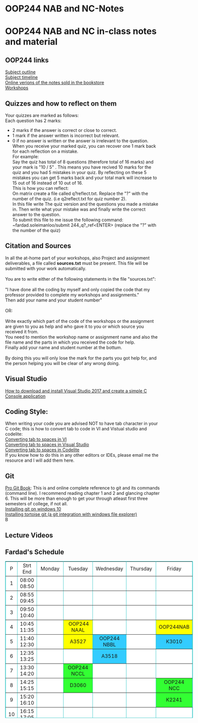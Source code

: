 # OOP244 NAB and NC-Notes
# OOP244 NAB and NC in-class notes and material 

## OOP244 links 
[Subject outline](https://ict.senecacollege.ca/course/oop244)<br />
[Subject timeline](https://scs.senecac.on.ca/~oop244/pages/timeline.html)<br />
[Online verions of the notes sold in the bookstore](https://scs.senecac.on.ca/~oop244/pages/content/index.html)<br />
[Workshops](https://github.com/Seneca-244200/OOP-Workshops)<br />
## Quizzes and how to reflect on them 
Your quizzes are marked as follows:<br />
Each question has 2 marks:<br />
- 2 marks if the answer is correct or close to correct.<br /> 
- 1 mark if the answer written is incorrect but relevant. <br />
- 0 if  no answer is written or the answer is irrelevant to the question.<br />
When you receive your marked quiz, you can recover one 1 mark back for each reflection on a mistake.<br /> 
For example: <br />
Say the quiz has total of 8 questions (therefore total of 16 marks) and your mark is "10 / 5" . This means you have recived 10 marks for the quiz and you had 5 mistakes in your quiz. By reflecting on these 5 mistakes you can get 5 marks back and your total mark will increase to 15 out of 16 instead of 10 out of 16.<br /> 
This is how you can reflect:<br /> 
On matrix create a file called q?reflect.txt. Replace the "?" with the number of the quiz. (i.e q2reflect.txt for quiz number 2).<br />
In this file write The quiz version and the questions you made a mistake in. Then write what your mistake was and finally write the correct answer to the question.<br />
To submit this file to me issue the following command:<br />
~fardad.soleimanloo/submit 244_q?_ref&lt;ENTER&gt; (replace the "?" with the number of the quiz)<br />

## Citation and Sources 
In all the at-home part of your workshops, also Project and assignment deliverables, a file called **sources.txt** must be present. This file will be submitted with your work automatically.<br />   
You are to write either of the following statements in the file "sources.txt":<br /><br />
"I have done all the coding by myself and only copied the code that my professor provided to complete my workshops and assignments."<br />
Then add your name and your student number"<br /><br />
OR:<br /><br />
Write exactly which part of the code of the workshops or the assignment are given to you as help and who gave it to you or which source you received it from. <br />
You need to mention the workshop name or assignment name and also the file name and the parts in which you received the code for help.<br />
Finally add your name and student number at the bottum.<br /><br />
By doing this you will only lose the mark for the parts you got help for, and the person helping you will be clear of any wrong doing. 

## Visual Studio
[How to download and install Visual Studio 2017 and create a simple C Console application](https://www.youtube.com/watch?v=rdtPA3mCsuk)<br />
## Coding Style:
When writing your code you are advised NOT to have tab character in your C code; this is how to convert tab to code in VI and Vistual studio and codelite: <br />
[Converting tab to spaces in VI](http://vim.wikia.com/wiki/Converting_tabs_to_spaces) <br />
[Converting tab to spaces in Visual Studio](https://www.youtube.com/watch?v=oW4viEA72UI)<br />
[Converting tab to spaces in Codelite](https://www.youtube.com/watch?v=XQMPJpA8fJI&t)<br />
If you know how to do this in any other editors or IDEs, please email me the resource and I will add them here.

## Git
[Pro Git Book](https://git-scm.com/book): This is and online complete reference to git and its commands (command line). I recommend reading chapter 1 and 2 and glancing chapter 6. This will be more than enough to get your through atleast first three semesters of college, if not all. <br />
[Installing git on windows 10](https://www.youtube.com/watch?v=PXQif4EZd3Y)  <br />
[Installing tortoise git (a git integration with windows file explorer)](https://www.youtube.com/watch?v=pttIoMyyMaM) <br />
B
## Lecture Videos


## Fardad's Schedule
<table style="background-color: White; width: 608px; height: 506px;"
bordercolorlight="#72D8D8" bordercolordark="#2D9F9F" border="1"
bordercolor="#38c7c7" cellpadding="0" cellspacing="0">
<tbody>
<tr>
<td align="center" valign="middle" width="18">P</td>
<td align="center" valign="middle" width="45">Strt<br>
End</td>
<td align="center" valign="middle" width="101">Monday</td>
<td align="center" valign="middle" width="109">Tuesday</td>
<td align="center" valign="middle" width="102">Wednesday</td>
<td align="center" valign="middle" width="109">Thursday</td>
<td align="center" valign="middle" width="108">Friday</td>
</tr>
<tr>
<td align="center" valign="middle" width="18">1</td>
<td align="center" valign="middle" width="45">08:00<br>
08:50</td>
<td style="background-color: white;" align="center"
bgcolor="White" width="101">&nbsp;</td>
<td style="background-color: white;" align="center"
bgcolor="#ffffff">&nbsp;</td>
<td style="background-color: white;" align="center"
bgcolor="#ffffff" width="102">&nbsp;</td>
<td style="background-color: white;" align="center"
bgcolor="#ffffff">&nbsp;</td>
<td style="background-color: white;" align="center"
bgcolor="#ffffff" width="108">&nbsp;</td>
</tr>
<tr>
<td align="center" valign="middle" width="18">2</td>
<td align="center" valign="middle" width="45">08:55<br>
09:45</td>
<td style="background-color: white;" align="center"
bgcolor="#ffffff" width="101">&nbsp;</td>
<td style="background-color: white;" align="center"
bgcolor="#ffffff">&nbsp;</td>
<td style="background-color: white;" align="center"
bgcolor="#ffffff" width="102">&nbsp;</td>
<td style="background-color: white;" align="center"
bgcolor="#ffffff">&nbsp;</td>
<td style="background-color: white;" align="center"
bgcolor="#ffffff">&nbsp;</td>
</tr>
<tr>
<td align="center" valign="middle" width="18">3</td>
<td align="center" valign="middle" width="45">09:50<br>
10:40</td>
<td style="background-color: white;" align="center"
bgcolor="#33ff33">&nbsp;</td>
<td style="background-color: white;" align="center"
bgcolor="#ffffff" width="109">&nbsp;</td>
<td style="width: 102px; text-align: center;"><br>
</td>
<td style="background-color: white;" align="center">&nbsp;</td>
<td align="center"><br>
</td>
</tr>
<tr>
<td align="center" height="38" valign="middle" width="18">4</td>
<td align="center" height="38" valign="middle" width="45">10:45<br>
11:35</td>
<td style="background-color: white;" align="center"
bgcolor="#33ff33">&nbsp;</td>
<td
style="width: 109px; vertical-align: middle; text-align: center; background-color: yellow;">&nbsp;OOP244
NAAL<br>
</td>
<td style="width: 102px; text-align: center;"><br>
</td>
<td style="background-color: white;" align="center">&nbsp;</td>
<td style="text-align: center; background-color: yellow;">OOP244NAB<br>
</td>
</tr>
<tr>
<td align="center" valign="middle" width="18">5</td>
<td align="center" valign="middle" width="45">11:40<br>
12:30</td>
<td
style="width: 101px; text-align: center; background-color: white;"> <br>
</td>
<td style="text-align: center; background-color: yellow;">A3527<br>
</td>
<td
style="width: 102px; text-align: center; background-color: rgb(51, 204, 255);">OOP244
NBBL<br>
</td>
<td style="text-align: center; background-color: white;"> <br>
</td>
<td
style="width: 108px; text-align: center; background-color: rgb(51, 204, 255);">K3010<br>
</td>
</tr>
<tr>
<td align="center" height="28" valign="middle" width="18">6</td>
<td align="center" height="28" valign="middle" width="45">12:35<br>
13:25</td>
<td style="background-color: white;" align="center" width="101"><br>
</td>
<td style="text-align: center; background-color: white;"><br>
</td>
<td
style="width: 102px; vertical-align: middle; text-align: center; background-color: rgb(51, 204, 255);">A3518<br>
</td>
<td style="text-align: center; background-color: white;"><br>
</td>
<td align="center" valign="middle" width="108"><br>
</td>
</tr>
<tr>
<td align="center" valign="middle" width="18">7</td>
<td align="center" valign="middle" width="45">13:30<br>
14:20</td>
<td
style="width: 101px; text-align: center; background-color: white;"><br>
</td>
<td
style="width: 109px; text-align: center; background-color: rgb(51, 255, 51);">OOP244
NCCL<br>
</td>
<td style="text-align: center; background-color: white;"><br>
</td>
<td style="background-color: white;" align="center"><br>
</td>
<td style="background-color: white;" align="center"
bgcolor="#ffffff">&nbsp;</td>
</tr>
<tr>
<td align="center" valign="middle" width="18">8</td>
<td align="center" valign="middle" width="45">14:25<br>
15:15</td>
<td
style="width: 101px; vertical-align: middle; text-align: center; background-color: white;"><br>
</td>
<td
style="width: 109px; vertical-align: middle; text-align: center; background-color: rgb(51, 255, 51);">D3060<br>
</td>
<td style="background-color: white;" align="center"><br>
</td>
<td style="background-color: white;" align="center"><br>
</td>
<td
style="text-align: center; background-color: rgb(51, 255, 51);">OOP244
NCC<br>
</td>
</tr>
<tr>
<td align="center" valign="middle" width="18">9</td>
<td align="center" valign="middle" width="45">15:20<br>
16:10</td>
<td style="text-align: center; background-color: white;"> <br>
</td>
<td style="text-align: center; background-color: white;"><br>
</td>
<td style="text-align: center; background-color: white;">&nbsp;</td>
<td style="text-align: center; background-color: white;"><br>
</td>
<td
style="width: 108px; text-align: center; background-color: rgb(51, 255, 51);">K2241</td>
</tr>
<tr>
<td align="center" height="37" valign="middle" width="18">10</td>
<td align="center" height="37" valign="middle" width="45">16:15<br>
17:05</td>
<td
style="width: 101px; vertical-align: middle; text-align: center; background-color: white;">&nbsp;</td>
<td
style="width: 109px; vertical-align: middle; height: 37px; text-align: center; background-color: white;"><br>
</td>
<td style="text-align: center; background-color: white;">&nbsp;</td>
<td style="text-align: center; background-color: white;"><br>
</td>
<td style="background-color: white;" align="center"
bgcolor="#ffffff" valign="middle" width="108">&nbsp;</td>
</tr>
<tr>
<td align="center" height="37" valign="middle">11</td>
<td align="center" height="37" valign="middle">17:10<br>
18:00</td>
<td style="background-color: white;" align="center"
bgcolor="#ffffff" valign="middle">&nbsp;</td>
<td style="background-color: white;" align="center"
bgcolor="#ffffff" height="37" valign="middle">&nbsp;</td>
<td style="background-color: white;" align="center">&nbsp;</td>
<td style="background-color: white;" align="center"
bgcolor="#ffffff"><br>
</td>
<td style="background-color: white;" align="center"
bgcolor="#ffffff" valign="middle">&nbsp;</td>
</tr>
<tr>
<td style="vertical-align: middle; text-align: center;">12<br>
</td>
<td style="vertical-align: top; text-align: center;">18:05<br>
19:00<br>
</td>
<td style="vertical-align: top; background-color: white;"><br>
</td>
<td style="vertical-align: top; background-color: white;"><br>
</td>
<td style="vertical-align: top; background-color: white;"><br>
</td>
<td
style="vertical-align: middle; text-align: center; background-color: white;"><br>
</td>
<td style="vertical-align: top; background-color: white;"><br>
</td>
</tr>
</tbody>
</table>





